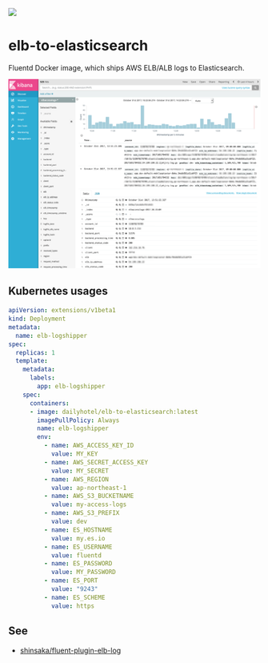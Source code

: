 [![](https://images.microbadger.com/badges/image/dailyhotel/labelgun.svg)](https://microbadger.com/images/dailyhotel/labelgun "Get your own image badge on microbadger.com")

# elb-to-elasticsearch

Fluentd Docker image, which ships AWS ELB/ALB logs to Elasticsearch.

![](docs/images/Kibana_-_ELB_access_logs.png)

## Kubernetes usages

``` yaml
apiVersion: extensions/v1beta1
kind: Deployment
metadata:
  name: elb-logshipper
spec:
  replicas: 1
  template:
    metadata:
      labels:
        app: elb-logshipper
    spec:
      containers:
      - image: dailyhotel/elb-to-elasticsearch:latest
        imagePullPolicy: Always
        name: elb-logshipper
        env:
          - name: AWS_ACCESS_KEY_ID
            value: MY_KEY
          - name: AWS_SECRET_ACCESS_KEY
            value: MY_SECRET
          - name: AWS_REGION
            value: ap-northeast-1
          - name: AWS_S3_BUCKETNAME
            value: my-access-logs
          - name: AWS_S3_PREFIX
            value: dev
          - name: ES_HOSTNAME
            value: my.es.io
          - name: ES_USERNAME
            value: fluentd
          - name: ES_PASSWORD
            value: MY_PASSWORD
          - name: ES_PORT
            value: "9243"
          - name: ES_SCHEME
            value: https
```


## See 

- [shinsaka/fluent-plugin-elb-log
](https://github.com/shinsaka/fluent-plugin-elb-log)